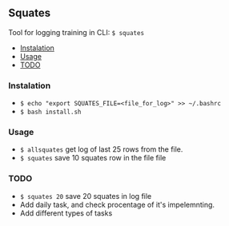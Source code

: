 ## Squates

Tool for logging training in CLI: `$ squates`  

* [Instalation](#instalation)  
* [Usage](#usage) 
* [TODO](#todo)

### Instalation
- `$ echo "export SQUATES_FILE=<file_for_log>" >> ~/.bashrc`
- `$ bash install.sh`

### Usage
- `$ allsquates` get log of last 25 rows from the file.
- `$ squates` save 10 squates row in the file file

### TODO
- `$ squates 20` save 20 squates in log file
- Add daily task, and check procentage of it's impelemnting.
- Add different types of tasks
